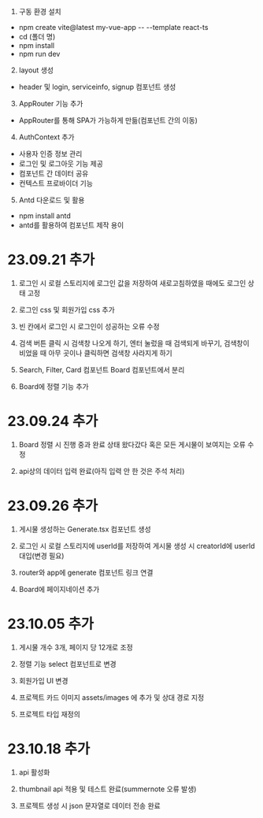 1. 구동 환경 설치

- npm create vite@latest my-vue-app -- --template react-ts <br />
- cd (폴더 명) <br />
- npm install <br />
- npm run dev <br />

2. layout 생성

- header 및 login, serviceinfo, signup 컴포넌트 생성

3. AppRouter 기능 추가

- AppRouter를 통해 SPA가 가능하게 만듦(컴포넌트 간의 이동)

4. AuthContext 추가

- 사용자 인증 정보 관리
- 로그인 및 로그아웃 기능 제공
- 컴포넌트 간 데이터 공유
- 컨텍스트 프로바이더 기능

5. Antd 다운로드 및 활용

- npm install antd
- antd를 활용하여 컴포넌트 제작 용이

# 23.09.21 추가

1. 로그인 시 로컬 스토리지에 로그인 값을 저장하여 새로고침하였을 때에도 로그인 상태 고정

2. 로그인 css 및 회원가입 css 추가

3. 빈 칸에서 로그인 시 로그인이 성공하는 오류 수정

4. 검색 버튼 클릭 시 검색창 나오게 하기, 엔터 눌렀을 때 검색되게 바꾸기, 검색창이 비었을 때 아무 곳이나 클릭하면 검색창 사라지게 하기

5. Search, Filter, Card 컴포넌트 Board 컴포넌트에서 분리

6. Board에 정렬 기능 추가

# 23.09.24 추가

1. Board 정렬 시 진행 중과 완료 상태 왔다갔다 혹은 모든 게시물이 보여지는 오류 수정

2. api상의 데이터 입력 완료(아직 입력 안 한 것은 주석 처리)

# 23.09.26 추가

1. 게시물 생성하는 Generate.tsx 컴포넌트 생성

2. 로그인 시 로컬 스토리지에 userId를 저장하여 게시물 생성 시 creatorId에 userId 대입(변경 필요)

3. router와 app에 generate 컴포넌트 링크 연결

4. Board에 페이지네이션 추가

# 23.10.05 추가

1. 게시물 개수 3개, 페이지 당 12개로 조정

2. 정렬 기능 select 컴포넌트로 변경

3. 회원가입 UI 변경

4. 프로젝트 카드 이미지 assets/images 에 추가 및 상대 경로 지정

5. 프로젝트 타입 재정의

# 23.10.18 추가

1. api 활성화

2. thumbnail api 적용 및 테스트 완료(summernote 오류 발생)

3. 프로젝트 생성 시 json 문자열로 데이터 전송 완료

